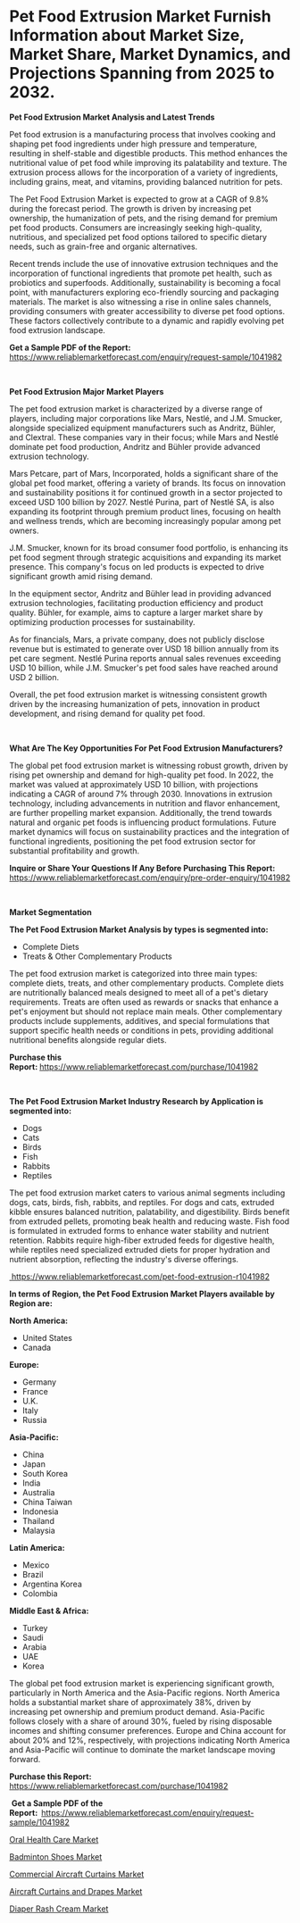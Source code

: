 <p><h1>Pet Food Extrusion Market Furnish Information about Market Size, Market Share, Market Dynamics, and Projections Spanning from 2025 to 2032.</h1></p><p><strong>Pet Food Extrusion Market Analysis and Latest Trends</strong></p>
<p><p>Pet food extrusion is a manufacturing process that involves cooking and shaping pet food ingredients under high pressure and temperature, resulting in shelf-stable and digestible products. This method enhances the nutritional value of pet food while improving its palatability and texture. The extrusion process allows for the incorporation of a variety of ingredients, including grains, meat, and vitamins, providing balanced nutrition for pets.</p><p>The Pet Food Extrusion Market is expected to grow at a CAGR of 9.8% during the forecast period. The growth is driven by increasing pet ownership, the humanization of pets, and the rising demand for premium pet food products. Consumers are increasingly seeking high-quality, nutritious, and specialized pet food options tailored to specific dietary needs, such as grain-free and organic alternatives.</p><p>Recent trends include the use of innovative extrusion techniques and the incorporation of functional ingredients that promote pet health, such as probiotics and superfoods. Additionally, sustainability is becoming a focal point, with manufacturers exploring eco-friendly sourcing and packaging materials. The market is also witnessing a rise in online sales channels, providing consumers with greater accessibility to diverse pet food options. These factors collectively contribute to a dynamic and rapidly evolving pet food extrusion landscape.</p></p>
<p><strong>Get a Sample PDF of the Report:&nbsp;</strong> <a href="https://www.reliablemarketforecast.com/enquiry/request-sample/1041982?utm_campaign=1130&utm_medium=2&utm_source=Github&utm_content=ia&utm_term=04042025&utm_id=pet-food-extrusion">https://www.reliablemarketforecast.com/enquiry/request-sample/1041982</a></p>
<p>&nbsp;</p>
<p><strong>Pet Food Extrusion Major Market Players</strong></p>
<p><p>The pet food extrusion market is characterized by a diverse range of players, including major corporations like Mars, Nestlé, and J.M. Smucker, alongside specialized equipment manufacturers such as Andritz, Bühler, and Clextral. These companies vary in their focus; while Mars and Nestlé dominate pet food production, Andritz and Bühler provide advanced extrusion technology.</p><p>Mars Petcare, part of Mars, Incorporated, holds a significant share of the global pet food market, offering a variety of brands. Its focus on innovation and sustainability positions it for continued growth in a sector projected to exceed USD 100 billion by 2027. Nestlé Purina, part of Nestlé SA, is also expanding its footprint through premium product lines, focusing on health and wellness trends, which are becoming increasingly popular among pet owners.</p><p>J.M. Smucker, known for its broad consumer food portfolio, is enhancing its pet food segment through strategic acquisitions and expanding its market presence. This company's focus on led products is expected to drive significant growth amid rising demand.</p><p>In the equipment sector, Andritz and Bühler lead in providing advanced extrusion technologies, facilitating production efficiency and product quality. Bühler, for example, aims to capture a larger market share by optimizing production processes for sustainability.</p><p>As for financials, Mars, a private company, does not publicly disclose revenue but is estimated to generate over USD 18 billion annually from its pet care segment. Nestlé Purina reports annual sales revenues exceeding USD 10 billion, while J.M. Smucker's pet food sales have reached around USD 2 billion.</p><p>Overall, the pet food extrusion market is witnessing consistent growth driven by the increasing humanization of pets, innovation in product development, and rising demand for quality pet food.</p></p>
<p>&nbsp;</p>
<p><strong>What Are The Key Opportunities For Pet Food Extrusion Manufacturers?</strong></p>
<p><p>The global pet food extrusion market is witnessing robust growth, driven by rising pet ownership and demand for high-quality pet food. In 2022, the market was valued at approximately USD 10 billion, with projections indicating a CAGR of around 7% through 2030. Innovations in extrusion technology, including advancements in nutrition and flavor enhancement, are further propelling market expansion. Additionally, the trend towards natural and organic pet foods is influencing product formulations. Future market dynamics will focus on sustainability practices and the integration of functional ingredients, positioning the pet food extrusion sector for substantial profitability and growth.</p></p>
<p><strong>Inquire or Share Your Questions If Any Before Purchasing This Report:</strong> <a href="https://www.reliablemarketforecast.com/enquiry/pre-order-enquiry/1041982?utm_campaign=1130&utm_medium=2&utm_source=Github&utm_content=ia&utm_term=04042025&utm_id=pet-food-extrusion">https://www.reliablemarketforecast.com/enquiry/pre-order-enquiry/1041982</a></p>
<p>&nbsp;</p>
<p><strong>Market Segmentation</strong></p>
<p><strong>The Pet Food Extrusion Market Analysis by types is segmented into:</strong></p>
<p><ul><li>Complete Diets</li><li>Treats & Other Complementary Products</li></ul></p>
<p><p>The pet food extrusion market is categorized into three main types: complete diets, treats, and other complementary products. Complete diets are nutritionally balanced meals designed to meet all of a pet's dietary requirements. Treats are often used as rewards or snacks that enhance a pet's enjoyment but should not replace main meals. Other complementary products include supplements, additives, and special formulations that support specific health needs or conditions in pets, providing additional nutritional benefits alongside regular diets.</p></p>
<p><strong>Purchase this Report:&nbsp;</strong><a href="https://www.reliablemarketforecast.com/purchase/1041982?utm_campaign=1130&utm_medium=2&utm_source=Github&utm_content=ia&utm_term=04042025&utm_id=pet-food-extrusion">https://www.reliablemarketforecast.com/purchase/1041982</a></p>
<p>&nbsp;</p>
<p><strong>The Pet Food Extrusion Market Industry Research by Application is segmented into:</strong></p>
<p><ul><li>Dogs</li><li>Cats</li><li>Birds</li><li>Fish</li><li>Rabbits</li><li>Reptiles</li></ul></p>
<p><p>The pet food extrusion market caters to various animal segments including dogs, cats, birds, fish, rabbits, and reptiles. For dogs and cats, extruded kibble ensures balanced nutrition, palatability, and digestibility. Birds benefit from extruded pellets, promoting beak health and reducing waste. Fish food is formulated in extruded forms to enhance water stability and nutrient retention. Rabbits require high-fiber extruded feeds for digestive health, while reptiles need specialized extruded diets for proper hydration and nutrient absorption, reflecting the industry's diverse offerings.</p></p>
<p><a href="https://www.reliablemarketforecast.com/pet-food-extrusion-r1041982?utm_campaign=1130&utm_medium=2&utm_source=Github&utm_content=ia&utm_term=04042025&utm_id=pet-food-extrusion">&nbsp;https://www.reliablemarketforecast.com/pet-food-extrusion-r1041982</a></p>
<p><strong>In terms of Region, the Pet Food Extrusion Market Players available by Region are:</strong></p>
<p>
    <p> <strong> North America: </strong>
        <ul>
            <li>United States</li>
            <li>Canada</li>
        </ul>
        </p> 
    <p> <strong> Europe: </strong>
        <ul>
            <li>Germany</li>
            <li>France</li>
            <li>U.K.</li>
            <li>Italy</li>
            <li>Russia</li>
        </ul>
        </p> 
    <p> <strong> Asia-Pacific: </strong>
        <ul>
            <li>China</li>
            <li>Japan</li>
            <li>South Korea</li>
            <li>India</li>
            <li>Australia</li>
            <li>China Taiwan</li>
            <li>Indonesia</li>
            <li>Thailand</li>
            <li>Malaysia</li>
        </ul>
        </p> 
    <p> <strong> Latin America: </strong>
        <ul>
            <li>Mexico</li>
            <li>Brazil</li>
            <li>Argentina Korea</li>
            <li>Colombia</li>
        </ul>
        </p> 
    <p> <strong> Middle East & Africa: </strong>
        <ul>
            <li>Turkey</li>
            <li>Saudi</li>
            <li>Arabia</li>
            <li>UAE</li>
            <li>Korea</li>
        </ul>
    </p>
    </p>
<p><p>The global pet food extrusion market is experiencing significant growth, particularly in North America and the Asia-Pacific regions. North America holds a substantial market share of approximately 38%, driven by increasing pet ownership and premium product demand. Asia-Pacific follows closely with a share of around 30%, fueled by rising disposable incomes and shifting consumer preferences. Europe and China account for about 20% and 12%, respectively, with projections indicating North America and Asia-Pacific will continue to dominate the market landscape moving forward.</p></p>
<p><strong>Purchase this Report: </strong><a href="https://www.reliablemarketforecast.com/purchase/1041982?utm_campaign=1130&utm_medium=2&utm_source=Github&utm_content=ia&utm_term=04042025&utm_id=pet-food-extrusion">https://www.reliablemarketforecast.com/purchase/1041982</a></p>
<p>&nbsp;<strong>Get a Sample PDF of the Report:&nbsp;&nbsp;</strong><a href="https://www.reliablemarketforecast.com/enquiry/request-sample/1041982?utm_campaign=1130&utm_medium=2&utm_source=Github&utm_content=ia&utm_term=04042025&utm_id=pet-food-extrusion">https://www.reliablemarketforecast.com/enquiry/request-sample/1041982</a></p>
<p><strong></strong></p>
<p><p><a href="https://github.com/dickstoscopg/Market-Research-Report-List-1/blob/main/oral-health-care-market.md?utm_campaign=1130&utm_medium=2&utm_source=Github&utm_content=ia&utm_term=04042025&utm_id=pet-food-extrusion">Oral Health Care Market</a></p><p><a href="https://github.com/sibellanikmn/Market-Research-Report-List-1/blob/main/badminton-shoes-market.md?utm_campaign=1130&utm_medium=2&utm_source=Github&utm_content=ia&utm_term=04042025&utm_id=pet-food-extrusion">Badminton Shoes Market</a></p><p><a href="https://github.com/ceranamaduvq/Market-Research-Report-List-1/blob/main/commercial-aircraft-curtains-market.md?utm_campaign=1130&utm_medium=2&utm_source=Github&utm_content=ia&utm_term=04042025&utm_id=pet-food-extrusion">Commercial Aircraft Curtains Market</a></p><p><a href="https://github.com/geresalgieaz/Market-Research-Report-List-1/blob/main/aircraft-curtains-and-drapes-market.md?utm_campaign=1130&utm_medium=2&utm_source=Github&utm_content=ia&utm_term=04042025&utm_id=pet-food-extrusion">Aircraft Curtains and Drapes Market</a></p><p><a href="https://github.com/foustzelmsdv/Market-Research-Report-List-1/blob/main/diaper-rash-cream-market.md?utm_campaign=1130&utm_medium=2&utm_source=Github&utm_content=ia&utm_term=04042025&utm_id=pet-food-extrusion">Diaper Rash Cream Market</a></p></p>